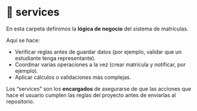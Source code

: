 # 📁 services

En esta carpeta definimos la **lógica de negocio** del sistema de matrículas.

Aquí se hace:

- Verificar reglas antes de guardar datos (por ejemplo, validar que un estudiante tenga representante).
- Coordinar varias operaciones a la vez (crear matrícula y notificar, por ejemplo).
- Aplicar cálculos o validaciones más complejas.

Los “services” son los **encargados** de asegurarse de que las acciones que hace el usuario cumplen las reglas del proyecto antes de enviarlas al repositorio.
